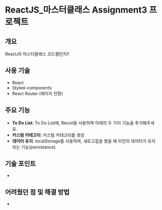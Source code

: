 # ReactJS_마스터클래스 Assignment3 프로젝트

## 개요
ReactJS 마스터클래스 코드챌린지!!

## 사용 기술
- React
- Styled-components
- React Router (페이지 전환)

## 주요 기능
- **To Do List**: To Do List에, Recoil을 사용하여 아래의 두 가지 기능을 추가해주세요.
- **커스텀 카테고리**: 커스텀 카테고리를 생성
- **데이터 유지**: localStorage를 사용하여, 새로고침을 했을 때 이전의 데이터가 유지되는 기능(persistance).

## 기술 포인트
- 

## 어려웠던 점 및 해결 방법
- 